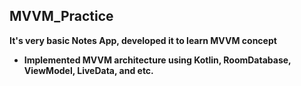 ## MVVM_Practice

**It's very basic Notes App, developed it to learn MVVM concept**

- **Implemented MVVM architecture using Kotlin, RoomDatabase, ViewModel, LiveData, and etc.**
